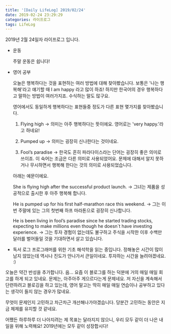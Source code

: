 ```yaml
---
title: '[Daily LifeLog] 2019/02/24'
date: 2019-02-24 23:29:29
categories: 라이프로그
tags: LifeLog
---
```


2019년 2월 24일자 라이프로그 입니다.

- 운동

  주말 운동은 쉽니다!

- 영어 공부

	오늘은 행복하다는 것을 표현하는 여러 방법에 대해 찾아봤습니다.
	보통은 '나는 행복해'라고 얘기할 때 I am happy 라고 많이 하죠!
	하지만 한국어의 경우 행복하다고 말하는 방법이 여러가지죠. 수식하는 말도 많구요.

	영어에서도 동일하게 행복하다는 표현들중 정도가 다른 표현 몇가지를 찾아봤습니다.

	1. Flying high
	-> 의미는 아주 행복하다는 뜻이에요. 영어로는 'very happy.'라고 하네요!

	2. Pumped up
	-> 의미는 굉장히 신나한다는 것이네요.

	3. Fool’s paradise
	-> 한국도 흔히 파라다이스라는 단어는 굉장히 좋은 의미로 쓰이죠.
	이 숙어는 조금은 다른 의미로 사용되었어요.
	문제에 대해서 알지 못하거나 무시하면서 행복해 한다는 것의 의미로 사용되었습니다.

	아래는 예문이에요.

	She is flying high after the successful product launch.
	-> 그녀는 제품을 성공적으로 출시한 후 아주 행복해 합니다.

	He is pumped up for his first half-marathon race this weekend.
	-> 그는 이번 주말에 있는 그의 첫번째 하프 마라톤으로 굉장히 신나합니다.

	He is been living in fool’s paradise since he started trading stocks, expecting to make millions even though he doesn`t have investing experience.
	-> 그는 투자 경험이 없는데도 불구하고 주식을 시작한 이후 수백만 달러를 벌어들일 것을 기대하면서 살고 있습니다.

- 독서 로그
	프로그래머를 위한 기초 해석학을 읽는 중입니다.
	정해놓은 시간이 많이 남지 않았는데 역시나 진도가 안나가서 큰일이네요.
	투자하는 시간을 늘려야겠네요. :)

오늘은 약간 반성을 추가합니다.
음... 요즘 이 블로그를 하는 덕분에 거의 매일 매일 회고를 하게 되고 있네요.
문제는, 아주아주 게으르다는게 문제네요. 저 자신을 계속해서 단련하려고 블로깅을 하고 있는데, 영어 말고는 딱히 매일 매일  연습이나 공부하고 있다는 생각이 들지 않는 경우가 많네요.

무엇이 문제인지 고민하고 차근차근 개선해나가야겠습니다.
당분간 고민하는 동안은 지금 체제를 유지할 것 같네요.

어쨌든 하루하루 더 나아지려는 제 목표는 달라지지 않으니, 
우리 모두 같이 더 나은 내일을 위해 노력해요!
2019년에는 모두 같이 성장합시다!
